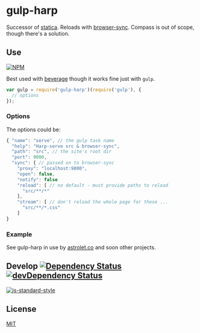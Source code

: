 # gulp-harp

Successor of [statica](https://github.com/orlin/statica).
Reloads with [browser-sync](http://www.browsersync.io).
Compass is out of scope, though there's a solution.

## Use

[![NPM](https://nodei.co/npm/gulp-harp.png?mini=true)](https://www.npmjs.org/package/gulp-harp)

Best used with [beverage](https://github.com/gulpsome/beverage) though it works fine just with `gulp`.

```javascript
var gulp = require('gulp-harp')(require('gulp'), {
  // options
});
```

### Options

The options could be:

```javascript
{ "name": "serve", // the gulp task name
  "help": "Harp-serve src & browser-sync",
  "path": "src", // the site's root dir
  "port": 9000,
  "sync": { // passed on to browser-sync
    "proxy": "localhost:9000",
    "open": false,
    "notify": false
    "reload": [ // no default - must provide paths to reload
      "src/**/*"
    ],
    "stream": [ // don't reload the whole page for these ...
      "src/**/*.css"
    ]
}
```

### Example

See gulp-harp in use by [astrolet.co](https://github.com/astrolet/astrolet.co) and soon other projects.

## Develop [![Dependency Status](https://david-dm.org/gulpsome/gulp-harp.svg)](https://david-dm.org/gulpsome/gulp-harp) [![devDependency Status](https://david-dm.org/gulpsome/gulp-harp/dev-status.svg)](https://david-dm.org/gulpsome/gulp-harp#info=devDependencies)

[![js-standard-style](https://cdn.rawgit.com/feross/standard/master/badge.svg)](https://github.com/feross/standard)

## License

[MIT](http://orlin.mit-license.org)
